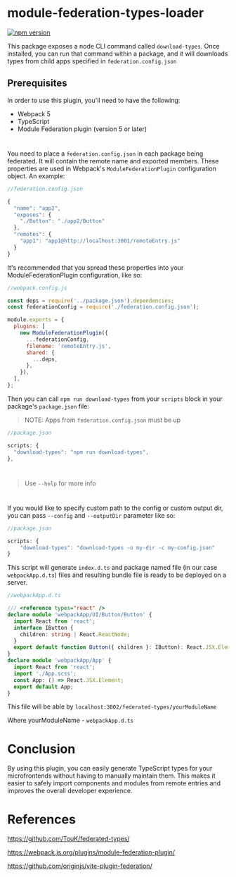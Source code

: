 # module-federation-types-loader

[![npm version](https://badge.fury.io/js/module-federation-types-loader.svg)](https://badge.fury.io/js/module-federation-types-loader)

This package exposes a node CLI command called `download-types`. Once installed, you can run that command within a package, and it will downloads types from child apps specified in `federation.config.json`

## Prerequisites

In order to use this plugin, you'll need to have the following:

- Webpack 5
- TypeScript
- Module Federation plugin (version 5 or later)

#

You need to place a `federation.config.json` in each package being federated. It will contain the remote name and exported members. These properties are used in Webpack's `ModuleFederationPlugin` configuration object. An example:

```javascript
//federation.config.json

{
  "name": "app2",
  "exposes": {
    "./Button": "./app2/Button"
  },
  "remotes": {
    "app1": "app1@http://localhost:3001/remoteEntry.js"
  }
}
```

It's recommended that you spread these properties into your ModuleFederationPlugin configuration, like so:

```javascript
//webpack.config.js

const deps = require('../package.json').dependencies;
const federationConfig = require('./federation.config.json');

module.exports = {
  plugins: [
    new ModuleFederationPlugin({
      ...federationConfig,
      filename: 'remoteEntry.js',
      shared: {
        ...deps,
      },
    }),
  ],
};
```

Then you can call `npm run download-types` from your `scripts` block in your package's `package.json` file:

> NOTE: Apps from `federation.config.json` must be up

```javascript
//package.json

scripts: {
  "download-types": "npm run download-types",
},
```

#

> Use `--help` for more info

#

If you would like to specify custom path to the config or custom output dir, you can pass `--config` and `--outputDir` parameter like so:

```javascript
//package.json

scripts: {
    "download-types": "download-types -o my-dir -c my-config.json"
}
```

This script will generate `index.d.ts` and package named file (in our case `webpackApp.d.ts`) files and resulting bundle file is ready to be deployed on a server.

```typescript
//webpackApp.d.ts

/// <reference types="react" />
declare module 'webpackApp/UI/Button/Button' {
  import React from 'react';
  interface IButton {
    children: string | React.ReactNode;
  }
  export default function Button({ children }: IButton): React.JSX.Element;
}
declare module 'webpackApp/App' {
  import React from 'react';
  import './App.scss';
  const App: () => React.JSX.Element;
  export default App;
}
```

This file will be able by `localhost:3002/federated-types/yourModuleName`

Where yourModuleName - `webpackApp.d.ts`

# Conclusion

By using this plugin, you can easily generate TypeScript types for your microfrontends without having to manually maintain them. This makes it easier to safely import components and modules from remote entries and improves the overall developer experience.

# References

https://github.com/TouK/federated-types/

https://webpack.js.org/plugins/module-federation-plugin/

https://github.com/originjs/vite-plugin-federation/
